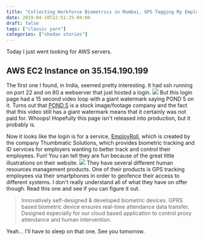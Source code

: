 ```yaml
---
title: "Collecting Workforce Biometrics in Mumbai, GPS Tagging My Employee Assets to Ensure Payroll Compliance, and Using Watermarked Stock Footage in Your Deployed Product Means Never Having To Say You're Sorry"
date: 2019-04-10T22:51:25-04:00
draft: false
tags: ["classic yarn"]
categories: ["shodan stories"]
---
```


Today I just went looking for AWS servers.

## AWS EC2 Instance on 35.154.190.199

The first one I found, in India, seemed pretty interesting. It had ssh running on port 22 and on 80 a webserver that just hosted a login.
![](/images/100Days/Day91/firstlook.png)
But this login page had a 15 second video loop with a giant watermark saying POND 5 on it. Turns out that [POND 5](https://www.pond5.com/) is a stock image/footage company and the fact that this video still has a giant watermark means that it certainly was not paid for. Whoops! Hopefully this page isn't released into production, but it probably is.

Now it looks like the login is for a service, [EmployRoll](http://www.employroll.com/), which is created by the company Thumbmatic Solutions, which provides biometric tracking and ID services for employers wanting to better track and control their employees. Fun! You can tell they are fun because of the great little illustrations on their website.
![](/images/100Days/Day91/biometrics.png)
They have several different human resources management products. One of their products is GPS tracking employees via their smartphones in order to geofence their access to different systems. I don't really understand all of what they have on offer though. Read this one and see if you can figure it out.

>Innovatively self-designed & developed biometric devices. GPRS based biometric device ensures real-time attendance data transfer. Designed especially for our cloud based application to control proxy attendance and human intervention.

Yeah... I'll have to sleep on that one. See you tomorrow.
